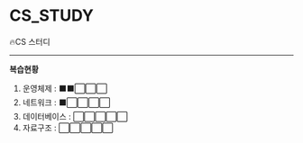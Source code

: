 # CS_STUDY
🔥CS 스터디

---

**복습현황**

1. 운영체제      : ⬛⬛⬜⬜⬜
2. 네트워크      : ⬛⬜⬜⬜⬜
3. 데이터베이스  : ⬜⬜⬜⬜⬜
4. 자료구조      : ⬜⬜⬜⬜⬜
